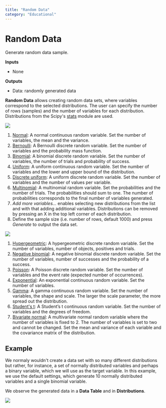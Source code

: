 ```yaml
---
title: "Random Data"
category: "Educational"
---
```

Random Data
===========

Generate random data sample.

**Inputs**

- None

**Outputs**

- Data: randomly generated data

**Random Data** allows creating random data sets, where variables correspond to the selected distributions. The user can specify the number of rows (samples) and the number of variables for each distribution. Distributions from the Scipy's [stats](https://docs.scipy.org/doc/scipy/reference/stats.html) module are used.

![](../images/Random-Data1-stamped.png)

1. [Normal](https://docs.scipy.org/doc/scipy/reference/generated/scipy.stats.norm.html#scipy.stats.norm): A normal continuous random variable. Set the number of variables, the mean and the variance.
2. [Bernoulli](https://docs.scipy.org/doc/scipy/reference/generated/scipy.stats.bernoulli.html#scipy.stats.bernoulli): A Bernoulli discrete random variable. Set the number of variables and the probability mass function.
3. [Binomial](https://docs.scipy.org/doc/scipy/reference/generated/scipy.stats.binom.html#scipy.stats.binom): A binomial discrete random variable. Set the number of variables, the number of trials and probability of success.
4. [Uniform](https://docs.scipy.org/doc/scipy/reference/generated/scipy.stats.uniform.html#scipy.stats.uniform): A uniform continuous random variable. Set the number of variables and the lower and upper bound of the distribution.
5. [Discrete uniform](https://docs.scipy.org/doc/scipy/reference/generated/scipy.stats.randint.html#scipy.stats.randint): A uniform discrete random variable. Set the number of variables and the number of values per variable.
6. [Multinomial](https://docs.scipy.org/doc/scipy/reference/generated/scipy.stats.multinomial.html#scipy.stats.multinomial): A multinomial random variable. Set the probabilities and the number of trials. The probabilities should sum to one. The number of probabilities corresponds to the final number of variables generated.
7. *Add more variables...* enables selecting new distributions from the list and with that adding additional variables. Distributions can be removed by pressing an X in the top left corner of each distribution.
8. Define the sample size (i.e. number of rows, default 1000) and press *Generate* to output the data set.

![](../images/Random-Data2-stamped.png)

1. [Hypergeometric](https://docs.scipy.org/doc/scipy/reference/generated/scipy.stats.hypergeom.html#scipy.stats.hypergeom): A hypergeometric discrete random variable. Set the number of variables, number of objects, positives and trials.
2. [Negative binomial](https://docs.scipy.org/doc/scipy/reference/generated/scipy.stats.nbinom.html#scipy.stats.nbinom): A negative binomial discrete random variable. Set the number of variables, number of successes and the probability of a success.
3. [Poisson](https://docs.scipy.org/doc/scipy/reference/generated/scipy.stats.poisson.html#scipy.stats.poisson): A Poisson discrete random variable. Set the number of variables and the event rate (expected number of occurrences).
4. [Exponential](https://docs.scipy.org/doc/scipy/reference/generated/scipy.stats.expon.html#scipy.stats.expon): An exponential continuous random variable. Set the number of variables.
5. [Gamma](https://docs.scipy.org/doc/scipy/reference/generated/scipy.stats.gamma.html#scipy.stats.gamma): A gamma continuous random variable. Set the number of variables, the shape and scale. The larger the scale parameter, the more spread out the distribution.
6. [Student's t](https://docs.scipy.org/doc/scipy/reference/generated/scipy.stats.t.html#scipy.stats.t): A Student’s t continuous random variable. Set the number of variables and the degrees of freedom.
7. [Bivariate normal](https://docs.scipy.org/doc/scipy/reference/generated/scipy.stats.multivariate_normal.html#scipy.stats.multivariate_normal): A multivariate normal random variable where the number of variables is fixed to 2. The number of variables is set to two and cannot be changed. Set the mean and variance of each variable and the covariance matrix of the distribution.

Example
-------

We normaly wouldn't create a data set with so many different distributions but rather, for instance, a set of normally distributed variables and perhaps a binary variable, which we will use as the target variable. In this example, we use the default settings, which generate 10 normally distributed variables and a single binomial variable.

We observe the generated data in a **Data Table** and in **Distributions**.

![](../images/Random-Data-Example.png)
